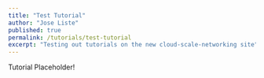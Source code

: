 ```yaml
---
title: "Test Tutorial"
author: "Jose Liste"
published: true
permalink: /tutorials/test-tutorial
excerpt: "Testing out tutorials on the new cloud-scale-networking site"
---
```


Tutorial Placeholder!
